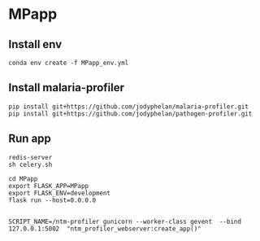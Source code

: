 # MPapp

## Install env
```
conda env create -f MPapp_env.yml
```

## Install malaria-profiler
```
pip install git+https://github.com/jodyphelan/malaria-profiler.git
pip install git+https://github.com/jodyphelan/pathogen-profiler.git
```

## Run app
```
redis-server
sh celery.sh

cd MPapp
export FLASK_APP=MPapp
export FLASK_ENV=development
flask run --host=0.0.0.0


SCRIPT_NAME=/ntm-profiler gunicorn --worker-class gevent  --bind 127.0.0.1:5002  "ntm_profiler_webserver:create_app()"
```